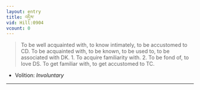 ```yaml
---
layout: entry
title: འདྲིས་
vid: Hill:0904
vcount: 0
---
```

> To be well acquainted with, to know intimately, to be accustomed to CD\. To be acquainted with, to be known, to be used to, to be associated with DK\. 1\. To acquire familiarity with\. 2\. To be fond of, to love DS\. To get familiar with, to get accustomed to TC\.

* Volition: _Involuntary_

---

